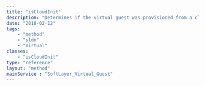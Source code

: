 ```yaml
---
title: "isCloudInit"
description: "Determines if the virtual guest was provisioned from a cloud-init enabled image. "
date: "2018-02-12"
tags:
    - "method"
    - "sldn"
    - "Virtual"
classes:
    - "isCloudInit"
type: "reference"
layout: "method"
mainService : "SoftLayer_Virtual_Guest"
---
```

